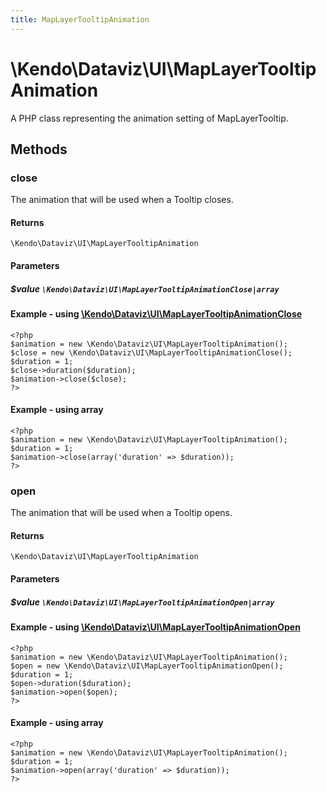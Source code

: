 ```yaml
---
title: MapLayerTooltipAnimation
---
```


# \Kendo\Dataviz\UI\MapLayerTooltipAnimation

A PHP class representing the animation setting of MapLayerTooltip.


## Methods

### close

The animation that will be used when a Tooltip closes.

#### Returns
`\Kendo\Dataviz\UI\MapLayerTooltipAnimation`

#### Parameters

##### $value `\Kendo\Dataviz\UI\MapLayerTooltipAnimationClose|array`


#### Example - using [\Kendo\Dataviz\UI\MapLayerTooltipAnimationClose](/api/wrappers/php/Kendo/Dataviz/UI/MapLayerTooltipAnimationClose)
    <?php
    $animation = new \Kendo\Dataviz\UI\MapLayerTooltipAnimation();
    $close = new \Kendo\Dataviz\UI\MapLayerTooltipAnimationClose();
    $duration = 1;
    $close->duration($duration);
    $animation->close($close);
    ?>

#### Example - using array

    <?php
    $animation = new \Kendo\Dataviz\UI\MapLayerTooltipAnimation();
    $duration = 1;
    $animation->close(array('duration' => $duration));
    ?>

### open

The animation that will be used when a Tooltip opens.

#### Returns
`\Kendo\Dataviz\UI\MapLayerTooltipAnimation`

#### Parameters

##### $value `\Kendo\Dataviz\UI\MapLayerTooltipAnimationOpen|array`


#### Example - using [\Kendo\Dataviz\UI\MapLayerTooltipAnimationOpen](/api/wrappers/php/Kendo/Dataviz/UI/MapLayerTooltipAnimationOpen)
    <?php
    $animation = new \Kendo\Dataviz\UI\MapLayerTooltipAnimation();
    $open = new \Kendo\Dataviz\UI\MapLayerTooltipAnimationOpen();
    $duration = 1;
    $open->duration($duration);
    $animation->open($open);
    ?>

#### Example - using array

    <?php
    $animation = new \Kendo\Dataviz\UI\MapLayerTooltipAnimation();
    $duration = 1;
    $animation->open(array('duration' => $duration));
    ?>


